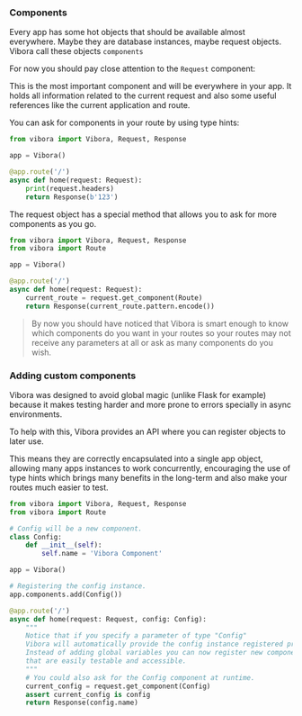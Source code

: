 ### Components

Every app has some hot objects that should be available almost
everywhere. Maybe they are database instances, maybe request objects.
Vibora call these objects `components`

For now you should pay close attention to the `Request` component:

This is the most important component and will be everywhere in your app.
It holds all information related to the current request and
also some useful references like the current application and route.

You can ask for components in your route by using type hints:

```py
from vibora import Vibora, Request, Response

app = Vibora()

@app.route('/')
async def home(request: Request):
    print(request.headers)
    return Response(b'123')
```

The request object has a special method that allows you to ask
for more components as you go.

```py
from vibora import Vibora, Request, Response
from vibora import Route

app = Vibora()

@app.route('/')
async def home(request: Request):
    current_route = request.get_component(Route)
    return Response(current_route.pattern.encode())
```

> By now you should have noticed that Vibora is smart enough
to know which components do you want in your routes so your routes
may not receive any parameters at all or ask as many components
do you wish.


### Adding custom components

Vibora was designed to avoid global magic (unlike Flask for example)
because it makes testing harder
and more prone to errors specially in async environments.

To help with this,
Vibora provides an API where you can register objects to later use.

This means they are correctly encapsulated into a single app object,
allowing many apps instances to work concurrently,
encouraging the use of type hints which brings many benefits
in the long-term and also make your routes much easier to test.

```py
from vibora import Vibora, Request, Response
from vibora import Route

# Config will be a new component.
class Config:
    def __init__(self):
        self.name = 'Vibora Component'

app = Vibora()

# Registering the config instance.
app.components.add(Config())

@app.route('/')
async def home(request: Request, config: Config):
    """
    Notice that if you specify a parameter of type "Config"
    Vibora will automatically provide the config instance registered previously.
    Instead of adding global variables you can now register new components,
    that are easily testable and accessible.
    """
    # You could also ask for the Config component at runtime.
    current_config = request.get_component(Config)
    assert current_config is config
    return Response(config.name)
```
